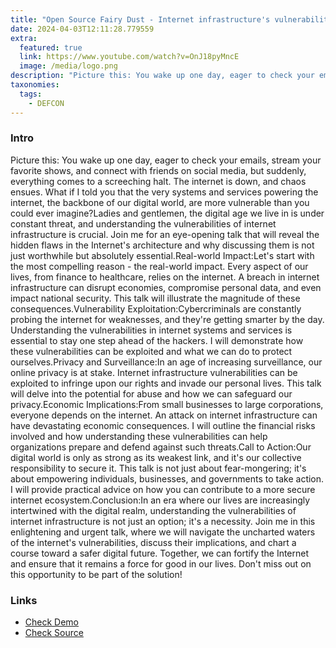 ```yaml
---
title: "Open Source Fairy Dust - Internet infrastructure's vulnerabilities"
date: 2024-04-03T12:11:28.779559
extra:
  featured: true
  link: https://www.youtube.com/watch?v=OnJ18pyMncE
  image: /media/logo.png
description: "Picture this: You wake up one day, eager to check your emails, stream your favorite shows, and connect with friends on social media, but suddenly, everything comes to a screeching halt. The internet is down, and chaos ensues. What if I told you that the very systems and services powering the internet, the backbone of our digital world, are more vulnerable than you could ever imagine?Ladies and gentlemen, the digital age we live in is under constant threat, and understanding the vulnerabilities of internet infrastructure is crucial. Join me for an eye-opening talk that will reveal the hidden flaws in the Internet's architecture and why discussing them is not just worthwhile but absolutely essential.Real-world Impact:Let's start with the most compelling reason - the real-world impact. Every aspect of our lives, from finance to healthcare, relies on the internet. A breach in internet infrastructure can disrupt economies, compromise personal data, and even impact national security. This talk will illustrate the magnitude of these consequences.Vulnerability Exploitation:Cybercriminals are constantly probing the internet for weaknesses, and they're getting smarter by the day. Understanding the vulnerabilities in internet systems and services is essential to stay one step ahead of the hackers. I will demonstrate how these vulnerabilities can be exploited and what we can do to protect ourselves.Privacy and Surveillance:In an age of increasing surveillance, our online privacy is at stake. Internet infrastructure vulnerabilities can be exploited to infringe upon our rights and invade our personal lives. This talk will delve into the potential for abuse and how we can safeguard our privacy.Economic Implications:From small businesses to large corporations, everyone depends on the internet. An attack on internet infrastructure can have devastating economic consequences. I will outline the financial risks involved and how understanding these vulnerabilities can help organizations prepare and defend against such threats.Call to Action:Our digital world is only as strong as its weakest link, and it's our collective responsibility to secure it. This talk is not just about fear-mongering; it's about empowering individuals, businesses, and governments to take action. I will provide practical advice on how you can contribute to a more secure internet ecosystem.Conclusion:In an era where our lives are increasingly intertwined with the digital realm, understanding the vulnerabilities of internet infrastructure is not just an option; it's a necessity. Join me in this enlightening and urgent talk, where we will navigate the uncharted waters of the internet's vulnerabilities, discuss their implications, and chart a course toward a safer digital future. Together, we can fortify the Internet and ensure that it remains a force for good in our lives. Don't miss out on this opportunity to be part of the solution!"
taxonomies:
  tags:
    - DEFCON
---
```

### Intro

Picture this: You wake up one day, eager to check your emails, stream your favorite shows, and connect with friends on social media, but suddenly, everything comes to a screeching halt. The internet is down, and chaos ensues. What if I told you that the very systems and services powering the internet, the backbone of our digital world, are more vulnerable than you could ever imagine?Ladies and gentlemen, the digital age we live in is under constant threat, and understanding the vulnerabilities of internet infrastructure is crucial. Join me for an eye-opening talk that will reveal the hidden flaws in the Internet's architecture and why discussing them is not just worthwhile but absolutely essential.Real-world Impact:Let's start with the most compelling reason - the real-world impact. Every aspect of our lives, from finance to healthcare, relies on the internet. A breach in internet infrastructure can disrupt economies, compromise personal data, and even impact national security. This talk will illustrate the magnitude of these consequences.Vulnerability Exploitation:Cybercriminals are constantly probing the internet for weaknesses, and they're getting smarter by the day. Understanding the vulnerabilities in internet systems and services is essential to stay one step ahead of the hackers. I will demonstrate how these vulnerabilities can be exploited and what we can do to protect ourselves.Privacy and Surveillance:In an age of increasing surveillance, our online privacy is at stake. Internet infrastructure vulnerabilities can be exploited to infringe upon our rights and invade our personal lives. This talk will delve into the potential for abuse and how we can safeguard our privacy.Economic Implications:From small businesses to large corporations, everyone depends on the internet. An attack on internet infrastructure can have devastating economic consequences. I will outline the financial risks involved and how understanding these vulnerabilities can help organizations prepare and defend against such threats.Call to Action:Our digital world is only as strong as its weakest link, and it's our collective responsibility to secure it. This talk is not just about fear-mongering; it's about empowering individuals, businesses, and governments to take action. I will provide practical advice on how you can contribute to a more secure internet ecosystem.Conclusion:In an era where our lives are increasingly intertwined with the digital realm, understanding the vulnerabilities of internet infrastructure is not just an option; it's a necessity. Join me in this enlightening and urgent talk, where we will navigate the uncharted waters of the internet's vulnerabilities, discuss their implications, and chart a course toward a safer digital future. Together, we can fortify the Internet and ensure that it remains a force for good in our lives. Don't miss out on this opportunity to be part of the solution!

### Links

- [Check Demo](https://www.youtube.com/watch?v=OnJ18pyMncE)
- [Check Source](https://www.youtube.com/watch?v=OnJ18pyMncE)
